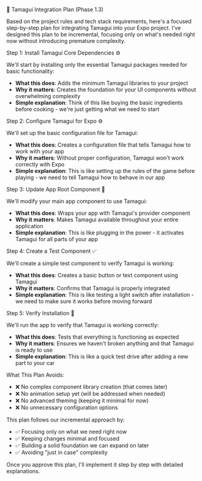 📱 Tamagui Integration Plan (Phase 1.3)

Based on the project rules and tech stack requirements, here's a focused step-by-step plan for integrating Tamagui into your Expo project. I've designed this plan to be incremental, focusing only on what's needed right now without introducing premature complexity.

Step 1: Install Tamagui Core Dependencies ⚙️

We'll start by installing only the essential Tamagui packages needed for basic functionality:

- **What this does**: Adds the minimum Tamagui libraries to your project
- **Why it matters**: Creates the foundation for your UI components without overwhelming complexity
- **Simple explanation**: Think of this like buying the basic ingredients before cooking - we're just getting what we need to start

Step 2: Configure Tamagui for Expo ⚙️

We'll set up the basic configuration file for Tamagui:

- **What this does**: Creates a configuration file that tells Tamagui how to work with your app
- **Why it matters**: Without proper configuration, Tamagui won't work correctly with Expo
- **Simple explanation**: This is like setting up the rules of the game before playing - we need to tell Tamagui how to behave in our app

Step 3: Update App Root Component 🔄

We'll modify your main app component to use Tamagui:

- **What this does**: Wraps your app with Tamagui's provider component
- **Why it matters**: Makes Tamagui available throughout your entire application
- **Simple explanation**: This is like plugging in the power - it activates Tamagui for all parts of your app

Step 4: Create a Test Component ✅

We'll create a simple test component to verify Tamagui is working:

- **What this does**: Creates a basic button or text component using Tamagui
- **Why it matters**: Confirms that Tamagui is properly integrated
- **Simple explanation**: This is like testing a light switch after installation - we need to make sure it works before moving forward

Step 5: Verify Installation 🧪

We'll run the app to verify that Tamagui is working correctly:

- **What this does**: Tests that everything is functioning as expected
- **Why it matters**: Ensures we haven't broken anything and that Tamagui is ready to use
- **Simple explanation**: This is like a quick test drive after adding a new part to your car

What This Plan Avoids:

- ❌ No complex component library creation (that comes later)
- ❌ No animation setup yet (will be addressed when needed)
- ❌ No advanced theming (keeping it minimal for now)
- ❌ No unnecessary configuration options

This plan follows our incremental approach by:

- ✅ Focusing only on what we need right now
- ✅ Keeping changes minimal and focused
- ✅ Building a solid foundation we can expand on later
- ✅ Avoiding "just in case" complexity

Once you approve this plan, I'll implement it step by step with detailed explanations.